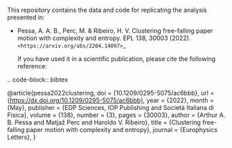   This repository contains the data and code for replicating the analysis presented in:

- Pessa, A. A. B., Perc, M. & Ribeiro, H. V. Clustering free-falling paper motion with
  complexity and entropy. EPL 138, 30003 (2022). `<https://arxiv.org/abs/2204.14097>`_

  If you have used it in a scientific publication, please cite the following reference:

.. code-block:: bibtex

  @article{pessa2022clustering,
   doi       = {10.1209/0295-5075/ac6bbb},
   url       = {https://dx.doi.org/10.1209/0295-5075/ac6bbb},
   year      = {2022},
   month     = {May},
   publisher = {EDP Sciences, IOP Publishing and Società Italiana di Fisica},
   volume    = {138},
   number    = {3},
   pages     = {30003},
   author    = {Arthur A. B. Pessa and Matjaž Perc and Haroldo V. Ribeiro},
   title     = {Clustering free-falling paper motion with complexity and entropy},
   journal   = {Europhysics Letters},
  }
